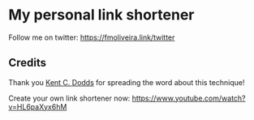 # My personal link shortener

Follow me on twitter: https://fmoliveira.link/twitter

## Credits

Thank you [Kent C. Dodds](https://kentcdodds.com/) for spreading the word about this technique!

Create your own link shortener now: https://www.youtube.com/watch?v=HL6paXyx6hM
